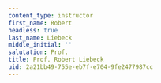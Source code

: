 ```yaml
---
content_type: instructor
first_name: Robert
headless: true
last_name: Liebeck
middle_initial: ''
salutation: Prof.
title: Prof. Robert Liebeck
uid: 2a21bb49-755e-eb7f-e704-9fe2477987cc
---
```


